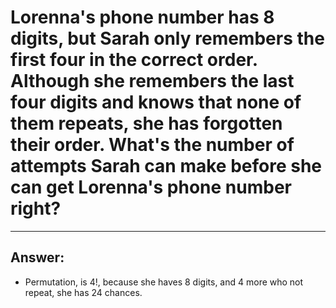 # Lorenna's phone number has 8 digits, but Sarah only remembers the first four in the correct order. Although she remembers the last four digits and knows that none of them repeats, she has forgotten their order. What's the number of attempts Sarah can make before she can get Lorenna's phone number right?

---

## Answer:

- Permutation, is 4!, because she haves 8 digits, and 4 more who not repeat, she has 24 chances.